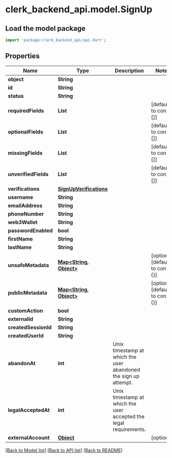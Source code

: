 # clerk_backend_api.model.SignUp

## Load the model package
```dart
import 'package:clerk_backend_api/api.dart';
```

## Properties
Name | Type | Description | Notes
------------ | ------------- | ------------- | -------------
**object** | **String** |  | 
**id** | **String** |  | 
**status** | **String** |  | 
**requiredFields** | **List<String>** |  | [default to const []]
**optionalFields** | **List<String>** |  | [default to const []]
**missingFields** | **List<String>** |  | [default to const []]
**unverifiedFields** | **List<String>** |  | [default to const []]
**verifications** | [**SignUpVerifications**](SignUpVerifications.md) |  | 
**username** | **String** |  | 
**emailAddress** | **String** |  | 
**phoneNumber** | **String** |  | 
**web3Wallet** | **String** |  | 
**passwordEnabled** | **bool** |  | 
**firstName** | **String** |  | 
**lastName** | **String** |  | 
**unsafeMetadata** | [**Map<String, Object>**](Object.md) |  | [optional] [default to const {}]
**publicMetadata** | [**Map<String, Object>**](Object.md) |  | [optional] [default to const {}]
**customAction** | **bool** |  | 
**externalId** | **String** |  | 
**createdSessionId** | **String** |  | 
**createdUserId** | **String** |  | 
**abandonAt** | **int** | Unix timestamp at which the user abandoned the sign up attempt.  | 
**legalAcceptedAt** | **int** | Unix timestamp at which the user accepted the legal requirements.  | 
**externalAccount** | [**Object**](.md) |  | [optional] 

[[Back to Model list]](../README.md#documentation-for-models) [[Back to API list]](../README.md#documentation-for-api-endpoints) [[Back to README]](../README.md)


